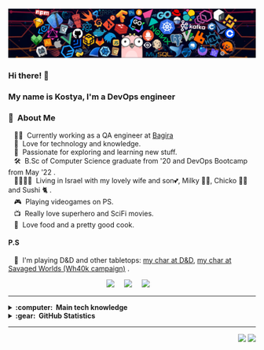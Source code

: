 ![](https://github.com/kostyaf91/kostyaf91/blob/main/header_1.png)
### Hi there! 👋 
### My name is Kostya, I'm a DevOps engineer


### :space_invader: &nbsp;About Me

&nbsp;&nbsp;&nbsp;:technologist: &nbsp;Currently working as a QA engineer at [Bagira](https://www.bagirasys.com/) \
&nbsp;&nbsp;&nbsp;:seedling: &nbsp;Love for technology and knowledge.\
&nbsp;&nbsp;&nbsp;:heartbeat: &nbsp;Passionate for exploring and learning new stuff.\
&nbsp;&nbsp;&nbsp;:hammer_and_wrench: &nbsp;B.Sc of Computer Science graduate from '20 and DevOps Bootcamp from May '22 .\
&nbsp;&nbsp;&nbsp;:family_man_woman_girl_girl: &nbsp;Living in Israel with my lovely wife and son:two_hearts:, Milky :service_dog:, Chicko :service_dog: and Sushi 🐈 .\
&nbsp;&nbsp;&nbsp;:video_game: &nbsp;Playing videogames on PS.\
&nbsp;&nbsp;&nbsp;:tv: &nbsp;Really love superhero and SciFi movies.\
&nbsp;&nbsp;&nbsp;:fork_and_knife: &nbsp;Love food and a pretty good cook.
#### P.S
&nbsp;&nbsp;&nbsp;:game_die: &nbsp;I'm playing D&D and other tabletops: [my char at D&D](https://www.dndbeyond.com/characters/41260069), [my char at Savaged Worlds (Wh40k campaign)](https://svgd.us/xnmax1l3) .


<p align="center">
  <a href="mailto:kostyaf91@gmail.com?subject=Olá%20Kostya%20Filimonov"><img src="https://img.shields.io/badge/gmail-%23D14836.svg?&style=for-the-badge&logo=gmail&logoColor=white" /></a>&nbsp;&nbsp;&nbsp;&nbsp;
  <a href="https://www.facebook.com/kostya.filimonov"><img src="https://img.shields.io/badge/facebook-%233B5998.svg?&style=for-the-badge&logo=facebook&logoColor=white" /></a>&nbsp;&nbsp;&nbsp;&nbsp;
  <a href="https://www.linkedin.com/in/kostyaf91//"><img src="https://img.shields.io/badge/linkedin-%230077B5.svg?&style=for-the-badge&logo=linkedin&logoColor=white" /></a>&nbsp;&nbsp;&nbsp;&nbsp;
</p>

<hr/>

<details>
  <summary><b>:computer: &nbsp;Main tech knowledge</b></summary>
  <br/>

![Ansible](https://img.shields.io/badge/ANSIBLE-%231A1918.svg?&style=flat&logo=ansible&logoColor=white)&nbsp;
![Azure DevOps](https://img.shields.io/badge/Azure_DevOps-0078D7?style=flat&logo=azure-devops&logoColor=white)&nbsp;
![Bash](https://img.shields.io/badge/Shell_Script-121011?style=flat&logo=gnu-bash&logoColor=white)&nbsp;
![AWS](https://img.shields.io/badge/AMAZON%20AWS-232F3E.svg?&style=flat&logo=amazon-aws&logoColor=white)&nbsp;
![Docker](https://img.shields.io/badge/DOCKER-2496ED.svg?&style=flat&logo=docker&logoColor=white)&nbsp;\
![Elastic Search](https://img.shields.io/badge/Elastic_Search-005571?style=flat&logo=elasticsearch&logoColor=white)&nbsp;
![Git](https://img.shields.io/badge/GIT-%23F05033.svg?&style=flat&logo=git&logoColor=white)&nbsp;
![GitHub](https://img.shields.io/badge/GITHUB-%23121011.svg?&style=flat&logo=github&logoColor=white)&nbsp;
![Grafana](https://img.shields.io/badge/Grafana-F2F4F9?style=flat&logo=grafana&logoColor=orange&labelColor=F2F4F9)&nbsp;
![Kibana](https://img.shields.io/badge/Kibana-005571?style=flate&logo=Kibana&logoColor=whit)&nbsp;
![Kubernetes](https://img.shields.io/badge/KUBERNETES-326CE5.svg?&style=flat&logo=kubernetes&logoColor=white)&nbsp;\
![LINUX](https://img.shields.io/badge/LINUX-FCC624?style=flat-square&logo=linux&logoColor=black)&nbsp;
![Microsoft Azure](https://img.shields.io/badge/Microsoft_Azure-0089D6?style=flat&logo=microsoft-azure&logoColor=white)&nbsp;
![Nginx](https://img.shields.io/badge/NGINX-269539.svg?&style=flat&logo=nginx&logoColor=white)&nbsp;
![Postgres](https://img.shields.io/badge/POSTGRES-%23316192.svg?&style=flat&logo=postgresql&logoColor=white)&nbsp;
![Prometheus](https://img.shields.io/badge/Prometheus-000000?style=flat&logo=prometheus&labelColor=000000)&nbsp;\
![Python](https://img.shields.io/badge/PYTHON-3776AB.svg?&style=flat&logo=python&logoColor=white)&nbsp;
![PyCharm](https://img.shields.io/badge/PyCharm-000000.svg?&style=flat&logo=PyCharm&logoColor=white)&nbsp;
![Splunk](https://img.shields.io/badge/Splunk-000000?style=flat&logo=Splunk&logoColor=white)&nbsp;
![VSCode](https://img.shields.io/badge/VSCODE-007ACC.svg?&style=flat&logo=visual-studio-code)&nbsp;

</details>



<details>
  <summary><b>:gear: &nbsp;GitHub Statistics</b></summary>
  <br/>
    <p align="center">
        <img height="137px" src="https://github-readme-streak-stats.herokuapp.com/?user=kostyaf91&hide_border=true&theme=nightowl" />
    </p>
    <p align="center">
        <img height="137px" src="https://github-readme-stats.vercel.app/api?username=kostyaf91&hide_title=true&hide_border=true&show_icons=true&include_all_commits=true&count_private=true&line_height=21&theme=nightowl" /> <img height="137px" src="https://github-readme-stats.vercel.app/api/top-langs/?username=kostyaf91&hide=html&hide_title=true&hide_border=true&layout=compact&langs_count=8&theme=nightowl" />
    </p>
</details>

<hr/>


<p align="right">
<img src="https://komarev.com/ghpvc/?username=kostyaf91&style=plastic&label=Views"><img>
<img src="https://badges.pufler.dev/visits/kostyaf91/kostyaf91?color=black&logo=github" />
</p>
